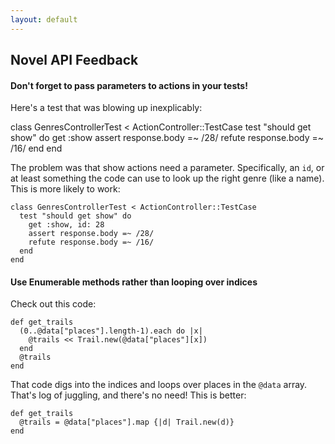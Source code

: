 ```yaml
---
layout: default
---
```


## Novel API Feedback

#### Don't forget to pass parameters to actions in your tests!

Here's a test that was blowing up inexplicably:

   class GenresControllerTest < ActionController::TestCase
      test "should get show" do
        get :show
        assert response.body =~ /28/
        refute response.body =~ /16/
      end
    end

The problem was that show actions need a parameter.  Specifically, an `id`, or at least something the code can use to look up the right genre (like a name).  This is more likely to work:

    class GenresControllerTest < ActionController::TestCase
      test "should get show" do
        get :show, id: 28
        assert response.body =~ /28/
        refute response.body =~ /16/
      end
    end

#### Use Enumerable methods rather than looping over indices

Check out this code:

    def get_trails
      (0..@data["places"].length-1).each do |x|
        @trails << Trail.new(@data["places"][x])
      end
      @trails
    end

That code digs into the indices and loops over places in the `@data` array.  That's log of juggling, and there's no need!  This is better:

    def get_trails
      @trails = @data["places"].map {|d| Trail.new(d)}
    end
